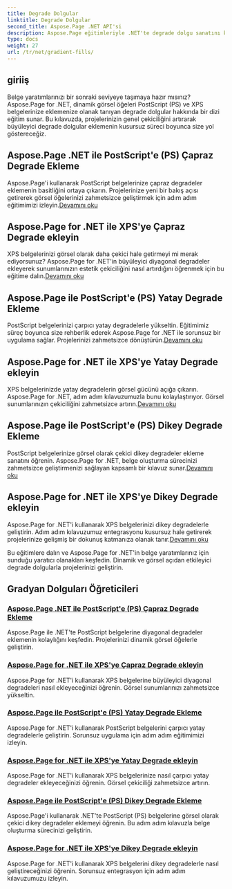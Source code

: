 ```yaml
---
title: Degrade Dolgular
linktitle: Degrade Dolgular
second_title: Aspose.Page .NET API'si
description: Aspose.Page eğitimleriyle .NET'te degrade dolgu sanatını keşfedin. Projelerinizi zahmetsizce yükseltin; büyüleyici çapraz, yatay ve dikey degradeler ekleyin.
type: docs
weight: 27
url: /tr/net/gradient-fills/
---
```


## giriiş

Belge yaratımlarınızı bir sonraki seviyeye taşımaya hazır mısınız? Aspose.Page for .NET, dinamik görsel öğeleri PostScript (PS) ve XPS belgelerinize eklemenize olanak tanıyan degrade dolgular hakkında bir dizi eğitim sunar. Bu kılavuzda, projelerinizin genel çekiciliğini artırarak büyüleyici degrade dolgular eklemenin kusursuz süreci boyunca size yol göstereceğiz.

## Aspose.Page .NET ile PostScript'e (PS) Çapraz Degrade Ekleme

 Aspose.Page'i kullanarak PostScript belgelerinize çapraz degradeler eklemenin basitliğini ortaya çıkarın. Projelerinize yeni bir bakış açısı getirerek görsel öğelerinizi zahmetsizce geliştirmek için adım adım eğitimimizi izleyin.[Devamını oku](./add-diagonal-gradient-to-postscript-ps/)

## Aspose.Page for .NET ile XPS'ye Çapraz Degrade ekleyin

 XPS belgelerinizi görsel olarak daha çekici hale getirmeyi mi merak ediyorsunuz? Aspose.Page for .NET'in büyüleyici diyagonal degradeler ekleyerek sunumlarınızın estetik çekiciliğini nasıl artırdığını öğrenmek için bu eğitime dalın.[Devamını oku](./add-diagonal-gradient-to-xps/)

## Aspose.Page ile PostScript'e (PS) Yatay Degrade Ekleme

 PostScript belgelerinizi çarpıcı yatay degradelerle yükseltin. Eğitimimiz süreç boyunca size rehberlik ederek Aspose.Page for .NET ile sorunsuz bir uygulama sağlar. Projelerinizi zahmetsizce dönüştürün.[Devamını oku](./add-horizontal-gradient-to-postscript-ps/)

## Aspose.Page for .NET ile XPS'ye Yatay Degrade ekleyin

 XPS belgelerinizde yatay degradelerin görsel gücünü açığa çıkarın. Aspose.Page for .NET, adım adım kılavuzumuzla bunu kolaylaştırıyor. Görsel sunumlarınızın çekiciliğini zahmetsizce artırın.[Devamını oku](./add-horizontal-gradient-to-xps/)

## Aspose.Page ile PostScript'e (PS) Dikey Degrade Ekleme

 PostScript belgelerinize görsel olarak çekici dikey degradeler ekleme sanatını öğrenin. Aspose.Page for .NET, belge oluşturma sürecinizi zahmetsizce geliştirmenizi sağlayan kapsamlı bir kılavuz sunar.[Devamını oku](./add-vertical-gradient-to-postscript-ps/)

## Aspose.Page for .NET ile XPS'ye Dikey Degrade ekleyin
Aspose.Page for .NET'i kullanarak XPS belgelerinizi dikey degradelerle geliştirin. Adım adım kılavuzumuz entegrasyonu kusursuz hale getirerek projelerinize gelişmiş bir dokunuş katmanıza olanak tanır.[Devamını oku](./add-vertical-gradient-to-xps/)

Bu eğitimlere dalın ve Aspose.Page for .NET'in belge yaratımlarınız için sunduğu yaratıcı olanakları keşfedin. Dinamik ve görsel açıdan etkileyici degrade dolgularla projelerinizi geliştirin.
## Gradyan Dolguları Öğreticileri
### [Aspose.Page .NET ile PostScript'e (PS) Çapraz Degrade Ekleme](./add-diagonal-gradient-to-postscript-ps/)
Aspose.Page ile .NET'te PostScript belgelerine diyagonal degradeler eklemenin kolaylığını keşfedin. Projelerinizi dinamik görsel öğelerle geliştirin.
### [Aspose.Page for .NET ile XPS'ye Çapraz Degrade ekleyin](./add-diagonal-gradient-to-xps/)
Aspose.Page for .NET'i kullanarak XPS belgelerine büyüleyici diyagonal degradeleri nasıl ekleyeceğinizi öğrenin. Görsel sunumlarınızı zahmetsizce yükseltin.
### [Aspose.Page ile PostScript'e (PS) Yatay Degrade Ekleme](./add-horizontal-gradient-to-postscript-ps/)
Aspose.Page for .NET'i kullanarak PostScript belgelerini çarpıcı yatay degradelerle geliştirin. Sorunsuz uygulama için adım adım eğitimimizi izleyin.
### [Aspose.Page for .NET ile XPS'ye Yatay Degrade ekleyin](./add-horizontal-gradient-to-xps/)
Aspose.Page for .NET'i kullanarak XPS belgelerinize nasıl çarpıcı yatay degradeler ekleyeceğinizi öğrenin. Görsel çekiciliği zahmetsizce artırın.
### [Aspose.Page ile PostScript'e (PS) Dikey Degrade Ekleme](./add-vertical-gradient-to-postscript-ps/)
Aspose.Page'i kullanarak .NET'te PostScript (PS) belgelerine görsel olarak çekici dikey degradeler eklemeyi öğrenin. Bu adım adım kılavuzla belge oluşturma sürecinizi geliştirin.
### [Aspose.Page for .NET ile XPS'ye Dikey Degrade ekleyin](./add-vertical-gradient-to-xps/)
Aspose.Page for .NET'i kullanarak XPS belgelerini dikey degradelerle nasıl geliştireceğinizi öğrenin. Sorunsuz entegrasyon için adım adım kılavuzumuzu izleyin.
